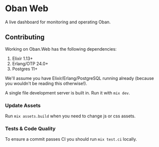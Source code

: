 # Oban Web

A live dashboard for monitoring and operating Oban.

## Contributing

Working on Oban.Web has the following dependencies:

1. Elixir 1.13+
2. Erlang/OTP 24.0+
3. Postgres 11+

We'll assume you have Elixir/Erlang/PostgreSQL running already (because you
wouldn't be reading this otherwise!).

A single file development server is built in. Run it with `mix dev`.

### Update Assets

Run `mix assets.build` when you need to change js or css assets.

### Tests & Code Quality

To ensure a commit passes CI you should run `mix test.ci` locally.
